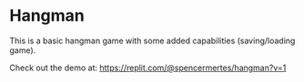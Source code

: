 # Hangman

This is a basic hangman game with some added capabilities (saving/loading game).

Check out the demo at: https://replit.com/@spencermertes/hangman?v=1
